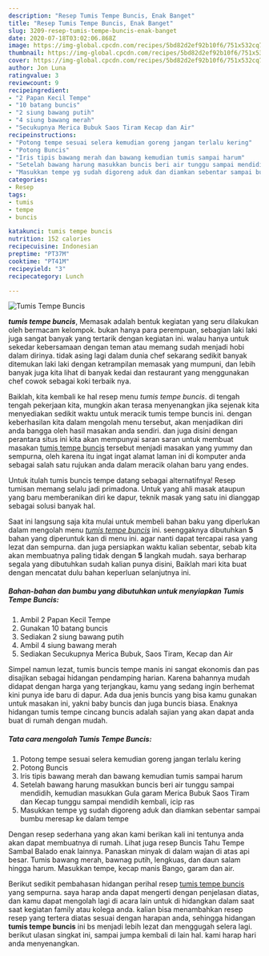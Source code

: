 ```yaml
---
description: "Resep Tumis Tempe Buncis, Enak Banget"
title: "Resep Tumis Tempe Buncis, Enak Banget"
slug: 3209-resep-tumis-tempe-buncis-enak-banget
date: 2020-07-18T03:02:06.868Z
image: https://img-global.cpcdn.com/recipes/5bd82d2ef92b10f6/751x532cq70/tumis-tempe-buncis-foto-resep-utama.jpg
thumbnail: https://img-global.cpcdn.com/recipes/5bd82d2ef92b10f6/751x532cq70/tumis-tempe-buncis-foto-resep-utama.jpg
cover: https://img-global.cpcdn.com/recipes/5bd82d2ef92b10f6/751x532cq70/tumis-tempe-buncis-foto-resep-utama.jpg
author: Jon Luna
ratingvalue: 3
reviewcount: 9
recipeingredient:
- "2 Papan Kecil Tempe"
- "10 batang buncis"
- "2 siung bawang putih"
- "4 siung bawang merah"
- "Secukupnya Merica Bubuk Saos Tiram Kecap dan Air"
recipeinstructions:
- "Potong tempe sesuai selera kemudian goreng jangan terlalu kering"
- "Potong Buncis"
- "Iris tipis bawang merah dan bawang kemudian tumis sampai harum"
- "Setelah bawang harung masukkan buncis beri air tunggu sampai mendidih, kemudian masukkan Gula garam Merica Bubuk Saos Tiram dan Kecap tunggu sampai mendidih kembali, icip ras"
- "Masukkan tempe yg sudah digoreng aduk dan diamkan sebentar sampai bumbu meresap ke dalam tempe"
categories:
- Resep
tags:
- tumis
- tempe
- buncis

katakunci: tumis tempe buncis 
nutrition: 152 calories
recipecuisine: Indonesian
preptime: "PT37M"
cooktime: "PT41M"
recipeyield: "3"
recipecategory: Lunch

---
```



![Tumis Tempe Buncis](https://img-global.cpcdn.com/recipes/5bd82d2ef92b10f6/751x532cq70/tumis-tempe-buncis-foto-resep-utama.jpg)

<b><i>tumis tempe buncis</i></b>, Memasak adalah bentuk kegiatan yang seru dilakukan oleh bermacam kelompok. bukan hanya para perempuan, sebagian laki laki juga sangat banyak yang tertarik dengan kegiatan ini. walau hanya untuk sekedar kebersamaan dengan teman atau memang sudah menjadi hobi dalam dirinya. tidak asing lagi dalam dunia chef sekarang sedikit banyak ditemukan laki laki dengan ketrampilan memasak yang mumpuni, dan lebih banyak juga kita lihat di banyak kedai dan restaurant yang menggunakan chef cowok sebagai koki terbaik nya.

Baiklah, kita kembali ke hal resep menu <i>tumis tempe buncis</i>. di tengah tengah pekerjaan kita, mungkin akan terasa menyenangkan jika sejenak kita menyediakan sedikit waktu untuk meracik tumis tempe buncis ini. dengan keberhasilan kita dalam mengolah menu tersebut, akan menjadikan diri anda bangga oleh hasil masakan anda sendiri. dan juga disini dengan perantara situs ini kita akan mempunyai saran saran untuk membuat masakan <u>tumis tempe buncis</u> tersebut menjadi masakan yang yummy dan sempurna, oleh karena itu ingat ingat alamat laman ini di komputer anda sebagai salah satu rujukan anda dalam meracik olahan baru yang endes.

Untuk itulah tumis buncis tempe datang sebagai alternatifnya! Resep tumisan memang selalu jadi primadona. Untuk yang ahli masak ataupun yang baru memberanikan diri ke dapur, teknik masak yang satu ini dianggap sebagai solusi banyak hal.


Saat ini langsung saja kita mulai untuk membeli bahan baku yang diperlukan dalam mengolah menu <u><i>tumis tempe buncis</i></u> ini. seenggaknya dibutuhkan <b>5</b> bahan yang diperuntuk kan di menu ini. agar nanti dapat tercapai rasa yang lezat dan sempurna. dan juga persiapkan waktu kalian sebentar, sebab kita akan membuatnya paling tidak dengan <b>5</b> langkah mudah. saya berharap segala yang dibutuhkan sudah kalian punya disini, Baiklah mari kita buat dengan mencatat dulu bahan keperluan selanjutnya ini.

<!--inarticleads1-->

##### Bahan-bahan dan bumbu yang dibutuhkan untuk menyiapkan Tumis Tempe Buncis:

1. Ambil 2 Papan Kecil Tempe
1. Gunakan 10 batang buncis
1. Sediakan 2 siung bawang putih
1. Ambil 4 siung bawang merah
1. Sediakan Secukupnya Merica Bubuk, Saos Tiram, Kecap dan Air


Simpel namun lezat, tumis buncis tempe manis ini sangat ekonomis dan pas disajikan sebagai hidangan pendamping harian. Karena bahannya mudah didapat dengan harga yang terjangkau, kamu yang sedang ingin berhemat kini punya ide baru di dapur. Ada dua jenis buncis yang bisa kamu gunakan untuk masakan ini, yakni baby buncis dan juga buncis biasa. Enaknya hidangan tumis tempe cincang buncis adalah sajian yang akan dapat anda buat di rumah dengan mudah. 

<!--inarticleads2-->

##### Tata cara mengolah Tumis Tempe Buncis:

1. Potong tempe sesuai selera kemudian goreng jangan terlalu kering
1. Potong Buncis
1. Iris tipis bawang merah dan bawang kemudian tumis sampai harum
1. Setelah bawang harung masukkan buncis beri air tunggu sampai mendidih, kemudian masukkan Gula garam Merica Bubuk Saos Tiram dan Kecap tunggu sampai mendidih kembali, icip ras
1. Masukkan tempe yg sudah digoreng aduk dan diamkan sebentar sampai bumbu meresap ke dalam tempe


Dengan resep sederhana yang akan kami berikan kali ini tentunya anda akan dapat membuatnya di rumah. Lihat juga resep Buncis Tahu Tempe Sambal Balado enak lainnya. Panaskan minyak di dalam wajan di atas api besar. Tumis bawang merah, bawnag putih, lengkuas, dan daun salam hingga harum. Masukkan tempe, kecap manis Bango, garam dan air. 

Berikut sedikit pembahasan hidangan perihal resep <u>tumis tempe buncis</u> yang sempurna. saya harap anda dapat mengerti dengan penjelasan diatas, dan kamu dapat mengolah lagi di acara lain untuk di hidangkan dalam saat saat kegiatan family atau kolega anda. kalian bisa menambahkan resep resep yang tertera diatas sesuai dengan harapan anda, sehingga hidangan <b>tumis tempe buncis</b> ini bs menjadi lebih lezat dan menggugah selera lagi. berikut ulasan singkat ini, sampai jumpa kembali di lain hal. kami harap hari anda menyenangkan.

